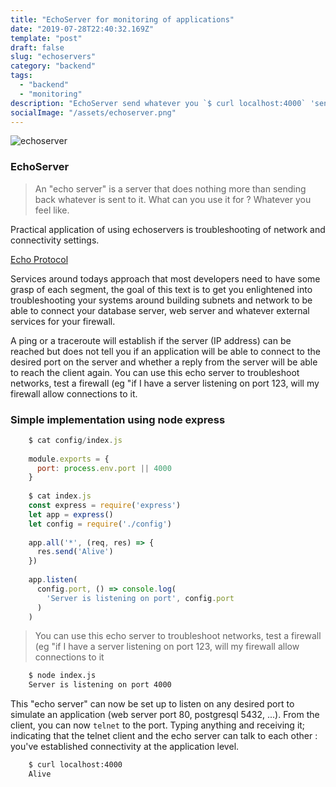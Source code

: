 ```yaml
---
title: "EchoServer for monitoring of applications"
date: "2019-07-28T22:40:32.169Z"
template: "post"
draft: false
slug: "echoservers"
category: "backend"
tags:
  - "backend"
  - "monitoring"
description: "EchoServer send whatever you `$ curl localhost:4000` 'sent to it'. \"sent to it\""
socialImage: "/assets/echoserver.png"
---
```


![echoserver](/assets/blog/echoserver.png)

### EchoServer

> An "echo server" is a server that does nothing more than sending back whatever is sent to it. What can you use it for ? Whatever you feel like.

Practical application of using echoservers is troubleshooting of network and connectivity settings.

[Echo Protocol](https://en.wikipedia.org/wiki/Echo_Protocol)

Services around todays approach that most developers need to have some grasp of each segment, the goal of this text is to get you enlightened into troubleshooting your systems around building subnets and network to be able to connect your database server, web server and whatever external services for your firewall.

A ping or a traceroute will establish if the server (IP address) can be reached but does not tell you if an application will be able to connect to the desired port on the server and whether a reply from the server will be able to reach the client again. You can use this echo server to troubleshoot networks, test a firewall (eg "if I have a server listening on port 123, will my firewall allow connections to it.

### Simple implementation using node express

```javascript
    $ cat config/index.js
    
    module.exports = {
      port: process.env.port || 4000
    }
    
    $ cat index.js
    const express = require('express')
    let app = express()
    let config = require('./config')
    
    app.all('*', (req, res) => {
      res.send('Alive')
    })
    
    app.listen(
      config.port, () => console.log(
        'Server is listening on port', config.port
      )
    )
```

> You can use this echo server to troubleshoot networks, test a firewall (eg "if I have a server listening on port 123, will my firewall allow connections to it

```bash
    $ node index.js
    Server is listening on port 4000
```

This "echo server" can now be set up to listen on any desired port to simulate an application (web server port 80, postgresql 5432, ...). From the client, you can now `telnet` to the port. Typing anything and receiving it; indicating that the telnet client and the echo server can talk to each other : you've established connectivity at the application level.

```bash
    $ curl localhost:4000
    Alive
```